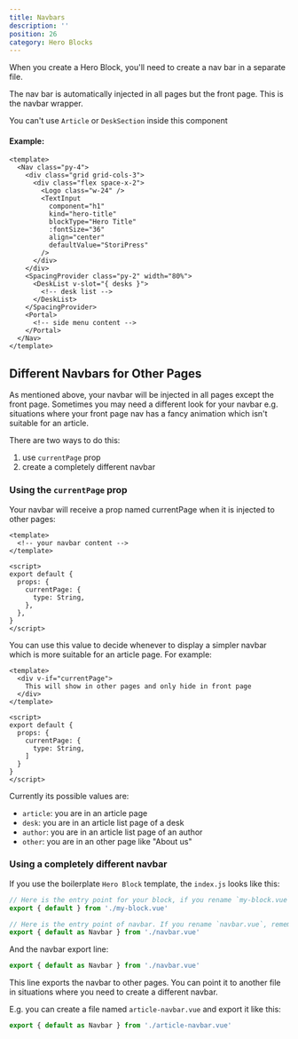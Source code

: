 ```yaml
---
title: Navbars
description: ''
position: 26
category: Hero Blocks
---
```


When you create a Hero Block, you'll need to create a nav bar in a separate file.

<alert Type="info">The nav bar is automatically injected in all pages but the front page. This is the navbar wrapper.</alert>

<alert Type="danger">You can't use `Article` or `DeskSection` inside this component</alert>

#### Example:

```vue
<template>
  <Nav class="py-4">
    <div class="grid grid-cols-3">
      <div class="flex space-x-2">
        <Logo class="w-24" />
        <TextInput
          component="h1"
          kind="hero-title"
          blockType="Hero Title"
          :fontSize="36"
          align="center"
          defaultValue="StoriPress"
        />
      </div>
    </div>
    <SpacingProvider class="py-2" width="80%">
      <DeskList v-slot="{ desks }">
        <!-- desk list -->
      </DeskList>
    </SpacingProvider>
    <Portal>
      <!-- side menu content -->
    </Portal>
  </Nav>
</template>
```

## Different Navbars for Other Pages

As mentioned above, your navbar will be injected in all pages except the front page. Sometimes you may need a different look for your navbar e.g. situations where your front page nav has a fancy animation which isn't suitable for an article.

There are two ways to do this:

1. use `currentPage` prop
2. create a completely different navbar

### Using the `currentPage` prop

Your navbar will receive a prop named currentPage when it is injected to other pages:

```vue
<template>
  <!-- your navbar content -->
</template>

<script>
export default {
  props: {
    currentPage: {
      type: String,
    },
  },
}
</script>
```

You can use this value to decide whenever to display a simpler navbar which is more suitable for an article page. For example:

```vue
<template>
  <div v-if="currentPage">
    This will show in other pages and only hide in front page
  </div>
</template>

<script>
export default {
  props: {
    currentPage: {
      type: String,
    ]
  }
}
</script>
```

Currently its possible values are:

- `article`: you are in an article page
- `desk`: you are in an article list page of a desk
- `author`: you are in an article list page of an author
- `other`: you are in an other page like "About us"

### Using a completely different navbar

If you use the boilerplate `Hero Block` template, the `index.js` looks like this:

```js
// Here is the entry point for your block, if you rename `my-block.vue`, remember to update the path at here
export { default } from './my-block.vue'

// Here is the entry point of navbar. If you rename `navbar.vue`, remember to update here
export { default as Navbar } from './navbar.vue'
```

And the navbar export line:

```js
export { default as Navbar } from './navbar.vue'
```

This line exports the navbar to other pages. You can point it to another file in situations where you need to create a different navbar.

E.g. you can create a file named `article-navbar.vue` and export it like this:

```js
export { default as Navbar } from './article-navbar.vue'
```
